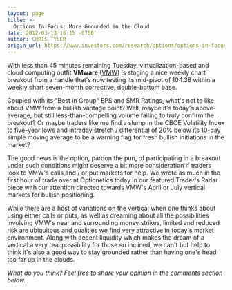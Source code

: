 ```yaml
---
layout: page
title: >-
  Options In Focus: More Grounded in the Cloud
date: 2012-03-13 16:15 -0700
author: CHRIS TYLER
origin_url: https://www.investors.com/research/options/options-in-focus-more-grounded-in-the-cloud/
---
```






With less than 45 minutes remaining Tuesday, virtualization-based and cloud computing outfit **VMware** ([VMW](https://research.investors.com/quote.aspx?symbol=VMW)) is staging a nice weekly chart breakout from a handle that's now testing its mid-pivot of 104.38 within a weekly chart seven-month corrective, double-bottom base.

  

Coupled with its "Best in Group" EPS and SMR Ratings, what's not to like about VMW from a bullish vantage point? Well, maybe it's today's above-average, but still less-than-compelling volume failing to truly confirm the breakout? Or maybe traders like me find a slump in the CBOE Volatility Index to five-year lows and intraday stretch / differential of 20% below its 10-day simple moving average to be a warning flag for fresh bullish initiations in the market? 

  

The good news is the option, pardon the pun, of participating in a breakout under such conditions might deserve a bit more consideration if traders look to VMW's calls and / or put markets for help. We wrote as much in the first hour of trade over at Optionetics today in our featured Trader's Radar piece with our attention directed towards VMW's April or July vertical markets for bullish positioning. 

  

While there are a host of variations on the vertical when one thinks about using either calls or puts, as well as dreaming about all the possibilities involving VMW's near and surrounding money strikes, limited and reduced risk are ubiquitous and qualities we find very attractive in today's market environment. Along with decent liquidity which makes the dream of a vertical a very real possibility for those so inclined, we can't but help to think it's also a good way to stay grounded rather than having one's head too far up in the clouds.

  

*What do you think? Feel free to share your opinion in the comments section below.*




